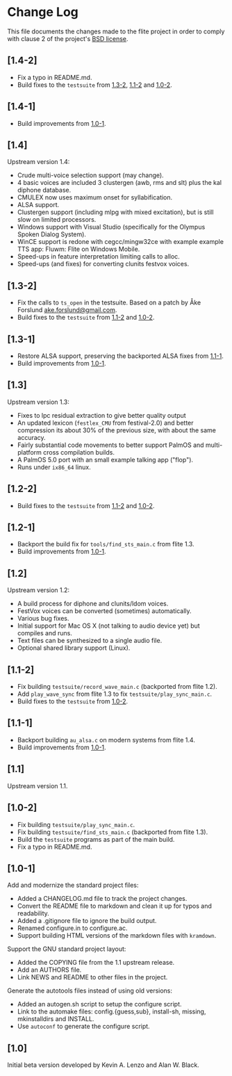 # Change Log

This file documents the changes made to the flite project in order to comply
with clause 2 of the project's [BSD license](COPYING).

## [1.4-2]

  * Fix a typo in README.md.
  * Build fixes to the `testsuite` from [1.3-2](#1.3-2), [1.1-2](#1.1-2) and
    [1.0-2](#1.0-2).

## [1.4-1]

  * Build improvements from [1.0-1](#1.0-1).

## [1.4]

Upstream version 1.4:

  * Crude multi-voice selection support (may change).
  * 4 basic voices are included 3 clustergen (awb, rms and slt) plus
    the kal diphone database.
  * CMULEX now uses maximum onset for syllabification.
  * ALSA support.
  * Clustergen support (including mlpg with mixed excitation),
    but is still slow on limited processors.
  * Windows support with Visual Studio (specifically for the Olympus
    Spoken Dialog System).
  * WinCE support is redone with cegcc/mingw32ce with example
    example TTS app: Fluwm: Flite on Windows Mobile.
  * Speed-ups in feature interpretation limiting calls to alloc.
  * Speed-ups (and fixes) for converting clunits festvox voices.

## [1.3-2]

  * Fix the calls to `ts_open` in the testsuite. Based on a patch by
    Åke Forslund <ake.forslund@gmail.com>.
  * Build fixes to the `testsuite` from [1.1-2](#1.1-2) and [1.0-2](#1.0-2).

## [1.3-1]

  * Restore ALSA support, preserving the backported ALSA fixes from [1.1-1](#1.1-1).
  * Build improvements from [1.0-1](#1.0-1).

## [1.3]

Upstream version 1.3:

  * Fixes to lpc residual extraction to give better quality output
  * An updated lexicon (`festlex_CMU` from festival-2.0) and better
    compression its about 30% of the previous size, with about
    the same accuracy.
  * Fairly substantial code movements to better support PalmOS and
    multi-platform cross compilation builds.
  * A PalmOS 5.0 port with an small example talking app ("flop").
  * Runs under `ix86_64` linux.

## [1.2-2]

  * Build fixes to the `testsuite` from [1.1-2](#1.1-2) and [1.0-2](#1.0-2).

## [1.2-1]

  * Backport the build fix for `tools/find_sts_main.c` from flite 1.3.
  * Build improvements from [1.0-1](#1.0-1).

## [1.2]

Upstream version 1.2:

  * A build process for diphone and clunits/ldom voices.
  * FestVox voices can be converted (sometimes) automatically.
  * Various bug fixes.
  * Initial support for Mac OS X (not talking to audio device yet)
    but compiles and runs.
  * Text files can be synthesized to a single audio file.
  * Optional shared library support (Linux).

## [1.1-2]

  * Fix building `testsuite/record_wave_main.c` (backported from flite 1.2).
  * Add `play_wave_sync` from flite 1.3 to fix `testsuite/play_sync_main.c`.
  * Build fixes to the `testsuite` from [1.0-2](#1.0-2).

## [1.1-1]

  * Backport building `au_alsa.c` on modern systems from flite 1.4.
  * Build improvements from [1.0-1](#1.0-1).

## [1.1]

Upstream version 1.1.

## [1.0-2]

  * Fix building `testsuite/play_sync_main.c`.
  * Fix building `testsuite/find_sts_main.c` (backported from flite 1.3).
  * Build the `testsuite` programs as part of the main build.
  * Fix a typo in README.md.

## [1.0-1]

Add and modernize the standard project files:

  * Added a CHANGELOG.md file to track the project changes.
  * Convert the README file to markdown and clean it up for typos and
    readability.
  * Added a .gitignore file to ignore the build output.
  * Renamed configure.in to configure.ac.
  * Support building HTML versions of the markdown files with `kramdown`.

Support the GNU standard project layout:

  * Added the COPYING file from the 1.1 upstream release.
  * Add an AUTHORS file.
  * Link NEWS and README to other files in the project.

Generate the autotools files instead of using old versions:

  * Added an autogen.sh script to setup the configure script.
  * Link to the automake files: config.{guess,sub}, install-sh, missing,
    mkinstalldirs and INSTALL.
  * Use `autoconf` to generate the configure script.

## [1.0]

Initial beta version developed by Kevin A. Lenzo and Alan W. Black.
